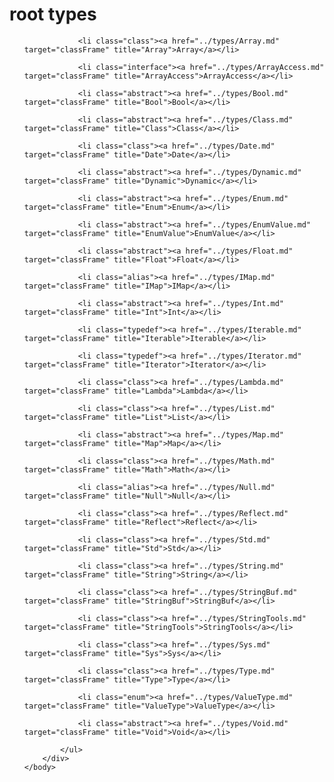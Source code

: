 <!DOCTYPE HTML PUBLIC "-//W3C//DTD HTML 4.01 Transitional//EN" "http://www.w3.org/tr/html4/loose.dtd">
<html>
	<head>
		<title>Package root Type List</title>
	</head>
	<body>
		<div class="onepackage" id="types-frame">
			<h1>root types</h1>
			<ul class="packages">

				<li class="class"><a href="../types/Array.md" target="classFrame" title="Array">Array</a></li>

				<li class="interface"><a href="../types/ArrayAccess.md" target="classFrame" title="ArrayAccess">ArrayAccess</a></li>

				<li class="abstract"><a href="../types/Bool.md" target="classFrame" title="Bool">Bool</a></li>

				<li class="abstract"><a href="../types/Class.md" target="classFrame" title="Class">Class</a></li>

				<li class="class"><a href="../types/Date.md" target="classFrame" title="Date">Date</a></li>

				<li class="abstract"><a href="../types/Dynamic.md" target="classFrame" title="Dynamic">Dynamic</a></li>

				<li class="abstract"><a href="../types/Enum.md" target="classFrame" title="Enum">Enum</a></li>

				<li class="abstract"><a href="../types/EnumValue.md" target="classFrame" title="EnumValue">EnumValue</a></li>

				<li class="abstract"><a href="../types/Float.md" target="classFrame" title="Float">Float</a></li>

				<li class="alias"><a href="../types/IMap.md" target="classFrame" title="IMap">IMap</a></li>

				<li class="abstract"><a href="../types/Int.md" target="classFrame" title="Int">Int</a></li>

				<li class="typedef"><a href="../types/Iterable.md" target="classFrame" title="Iterable">Iterable</a></li>

				<li class="typedef"><a href="../types/Iterator.md" target="classFrame" title="Iterator">Iterator</a></li>

				<li class="class"><a href="../types/Lambda.md" target="classFrame" title="Lambda">Lambda</a></li>

				<li class="class"><a href="../types/List.md" target="classFrame" title="List">List</a></li>

				<li class="abstract"><a href="../types/Map.md" target="classFrame" title="Map">Map</a></li>

				<li class="class"><a href="../types/Math.md" target="classFrame" title="Math">Math</a></li>

				<li class="alias"><a href="../types/Null.md" target="classFrame" title="Null">Null</a></li>

				<li class="class"><a href="../types/Reflect.md" target="classFrame" title="Reflect">Reflect</a></li>

				<li class="class"><a href="../types/Std.md" target="classFrame" title="Std">Std</a></li>

				<li class="class"><a href="../types/String.md" target="classFrame" title="String">String</a></li>

				<li class="class"><a href="../types/StringBuf.md" target="classFrame" title="StringBuf">StringBuf</a></li>

				<li class="class"><a href="../types/StringTools.md" target="classFrame" title="StringTools">StringTools</a></li>

				<li class="class"><a href="../types/Sys.md" target="classFrame" title="Sys">Sys</a></li>

				<li class="class"><a href="../types/Type.md" target="classFrame" title="Type">Type</a></li>

				<li class="enum"><a href="../types/ValueType.md" target="classFrame" title="ValueType">ValueType</a></li>

				<li class="abstract"><a href="../types/Void.md" target="classFrame" title="Void">Void</a></li>

			</ul>
		</div>
	</body>
</html>


